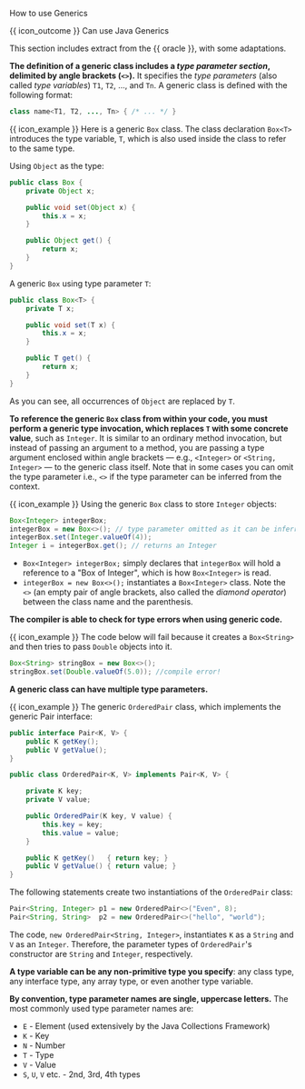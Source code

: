 <span id="title">How to use Generics</span>

<span id="prereqs"></span>

<span id="outcomes">{{ icon_outcome }} Can use Java Generics</span>

<div id="body">

This section includes extract from the {{ oracle }}, with some adaptations.

**The definition of a generic class includes a _type parameter section_, delimited by angle brackets (`<>`).** It specifies the _type parameters_ (also called _type variables_) `T1`, `T2`, ..., and `Tn`. A generic class is defined with the following format:

```java
class name<T1, T2, ..., Tn> { /* ... */ }
```

<box>

{{ icon_example }} Here is a generic `Box` class. The class declaration `Box<T>` introduces the type variable, `T`, which is also used inside the class to refer to the same type.

<div class="row">
  <div class="col-sm-6">

Using `Object` as the type:
```java
public class Box {
    private Object x;

    public void set(Object x) {
        this.x = x;
    }

    public Object get() {
        return x;
    }
}
```

  </div>
  <div class="col-sm-6">

A generic `Box` using type parameter `T`:
```java
public class Box<T> {
    private T x;

    public void set(T x) {
        this.x = x;
    }

    public T get() {
        return x;
    }
}
```

  </div>
</div>


As you can see, all occurrences of `Object` are replaced by `T`.
</box>

**To reference the generic `Box` class from within your code, you must perform a generic type invocation, which replaces `T` with some concrete value**, such as `Integer`. It is similar to an ordinary method invocation, but instead of passing an argument to a method, you are passing a type argument enclosed within angle brackets — e.g., `<Integer>` or `<String, Integer>` — to the generic class itself. Note that in some cases you can omit the type parameter i.e., `<>` if the type parameter can be inferred from the context.

<box>

{{ icon_example }} Using the generic `Box` class to store `Integer` objects:

```java
Box<Integer> integerBox;
integerBox = new Box<>(); // type parameter omitted as it can be inferred
integerBox.set(Integer.valueOf(4));
Integer i = integerBox.get(); // returns an Integer
```
* `Box<Integer> integerBox;` simply declares that `integerBox` will hold a reference to a "Box of Integer", which is how `Box<Integer>` is read.
* `integerBox = new Box<>();` instantiates a `Box<Integer>` class. Note the `<>` (an empty pair of angle brackets, also called the _diamond operator_) between the class name and the parenthesis.

</box>

**The compiler is able to check for type errors when using generic code.**

<box>

{{ icon_example }} The code below will fail because it creates a `Box<String>` and then tries to pass `Double` objects into it.

```java
Box<String> stringBox = new Box<>();
stringBox.set(Double.valueOf(5.0)); //compile error!
```
</box>

**A generic class can have multiple type parameters.**

<box>

{{ icon_example }} The generic `OrderedPair` class, which implements the generic Pair interface:

```java
public interface Pair<K, V> {
    public K getKey();
    public V getValue();
}
```

```java
public class OrderedPair<K, V> implements Pair<K, V> {

    private K key;
    private V value;

    public OrderedPair(K key, V value) {
        this.key = key;
        this.value = value;
    }

    public K getKey()	{ return key; }
    public V getValue() { return value; }
}
```

The following statements create two instantiations of the `OrderedPair` class:
```java
Pair<String, Integer> p1 = new OrderedPair<>("Even", 8);
Pair<String, String>  p2 = new OrderedPair<>("hello", "world");
```

The code, `new OrderedPair<String, Integer>`, instantiates `K` as a `String` and `V` as an `Integer`. Therefore, the parameter types of `OrderedPair`'s constructor are `String` and `Integer`, respectively.
</box>

**A type variable can be any non-primitive type you specify**: any class type, any interface type, any array type, or even another type variable.

**By convention, type parameter names are single, uppercase letters.** The most commonly used type parameter names are:
* `E` - Element (used extensively by the Java Collections Framework)
* `K` - Key
* `N` - Number
* `T` - Type
* `V` - Value
* `S`, `U`, `V` etc. - 2nd, 3rd, 4th types

</div>

<div id="extras">
</div>